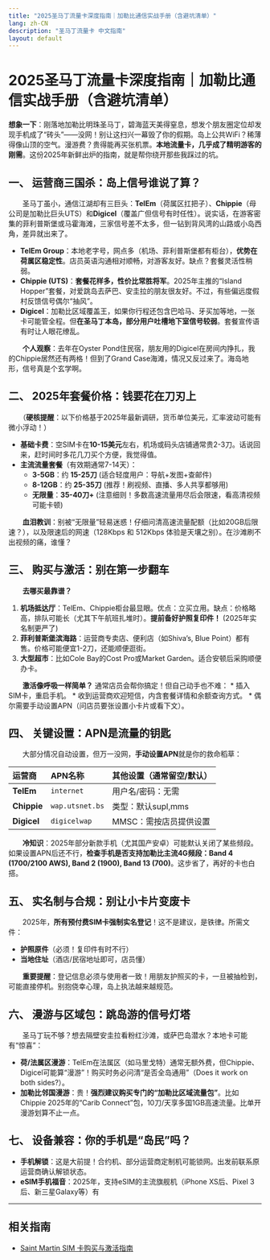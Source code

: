 ```yaml
---
title: "2025圣马丁流量卡深度指南｜加勒比通信实战手册（含避坑清单）"
lang: zh-CN
description: "圣马丁流量卡 中文指南"
layout: default
---
```

# 2025圣马丁流量卡深度指南｜加勒比通信实战手册（含避坑清单）

**想象一下**：刚落地加勒比明珠圣马丁，碧海蓝天美得窒息，想发个朋友圈定位却发现手机成了“砖头”——没网！别让这扫兴一幕毁了你的假期。岛上公共WiFi？稀薄得像山顶的空气。漫游费？贵得能再买张机票。**本地流量卡，几乎成了精明游客的刚需**。这份2025年新鲜出炉的指南，就是帮你绕开那些我踩过的坑。

## 一、 运营商三国杀：岛上信号谁说了算？

　　圣马丁虽小，通信江湖却有三巨头：**TelEm**（荷属区扛把子）、**Chippie**（母公司是加勒比巨头UTS）和**Digicel**（覆盖广但信号有时任性）。说实话，在游客密集的菲利普斯堡或马霍海滩，三家信号差不太多，但一钻到背风湾的山路或小岛西角，差异就出来了。

*   **TelEm Group**：本地老字号，网点多（机场、菲利普斯堡都有柜台），**优势在荷属区稳定性**。店员英语沟通相对顺畅，对游客友好。缺点？套餐灵活性稍弱。
*   **Chippie (UTS)**：**套餐花样多，性价比常胜将军**。2025年主推的“Island Hopper”套餐，对爱跳岛去萨巴、安圭拉的朋友很友好。不过，有些偏远度假村反馈信号偶尔“抽风”。
*   **Digicel**：加勒比区域覆盖王，如果你行程还包含巴哈马、牙买加等地，一张卡可能管全程。但**在圣马丁本岛，部分用户吐槽地下室信号较弱**。套餐宣传语有时让人眼花缭乱。

　　**个人观察**：去年在Oyster Pond住民宿，朋友用的Digicel在房间内挣扎，我的Chippie居然还有两格！但到了Grand Case海滩，情况又反过来了。海岛地形，信号真是个玄学啊。

## 二、 2025年套餐价格：钱要花在刀刃上

　　（**硬核提醒**：以下价格基于2025年最新调研，货币单位美元，汇率波动可能有微小浮动！）

*   **基础卡费**：空SIM卡在**10-15美元**左右，机场或码头店铺通常贵2-3刀。话说回来，赶时间时多花几刀买个方便，我觉得值。
*   **主流流量套餐**（有效期通常7-14天）：
    *   **3-5GB**：约 **15-25刀** (适合轻度用户：导航+发图+查邮件)
    *   **8-12GB**：约 **25-35刀** (推荐！刷视频、直播、多人共享都够用)
    *   **无限量**：**35-40刀+** (注意细则！多数高速流量用尽后会限速，看高清视频可能卡顿)

　　**血泪教训**：别被“无限量”轻易迷惑！仔细问清高速流量配额（比如20GB后限速？），以及限速后的网速（128Kbps 和 512Kbps 体验是天壤之别）。在沙滩刷不出视频的痛，谁懂？

## 三、 购买与激活：别在第一步翻车

　　**去哪买最靠谱？**

1.  **机场抵达厅**：TelEm、Chippie柜台最显眼。优点：立买立用。缺点：价格略高，排队可能长（尤其下午航班扎堆时）。**提前备好护照复印件！** (2025年实名制更严了)
2.  **菲利普斯堡滨海路**：运营商专卖店、便利店（如Shiva’s, Blue Point）都有售。价格可能便宜1-2刀，还能顺便逛街。
3.  **大型超市**：比如Cole Bay的Cost Pro或Market Garden。适合安顿后采购顺便办卡。

　　**激活像呼吸一样简单？** 通常店员会帮你搞定！但自己动手也不难：
    *   插入SIM卡，重启手机。
    *   收到运营商欢迎短信，内含套餐详情和余额查询方式。
    *   偶尔需要手动设置APN（问店员要张设置小卡片或看下文）。

## 四、 关键设置：APN是流量的钥匙

　　大部分情况自动设置，但万一没网，**手动设置APN**就是你的救命稻草：

| 运营商  | APN名称       | 其他设置（通常留空/默认） |
| :------ | :------------ | :------------------------ |
| **TelEm** | `internet`    | 用户名/密码：无需         |
| **Chippie** | `wap.utsnet.bs` | 类型：默认supl,mms        |
| **Digicel** | `digicelwap`  | MMSC：需按店员提供设置    |

　　**冷知识**：2025年部分新款手机（尤其国产安卓）可能默认关闭了某些频段。如果设置APN后还不行，**检查手机是否支持加勒比主流4G频段：Band 4 (1700/2100 AWS), Band 2 (1900), Band 13 (700)**。这步省了，再好的卡也白搭。

## 五、 实名制与合规：别让小卡片变废卡

　　2025年，**所有预付费SIM卡强制实名登记**！这不是建议，是铁律。所需文件：
*   **护照原件**（必须！复印件有时不行）
*   **当地住址**（酒店/民宿地址即可，店员懂）

　　**重要提醒**：登记信息必须与使用者一致！用朋友护照买的卡，一旦被抽检到，可能直接停机。别抱侥幸心理，岛上执法越来越规范。

## 六、 漫游与区域包：跳岛游的信号灯塔

　　圣马丁玩不够？想去隔壁安圭拉看粉红沙滩，或萨巴岛潜水？本地卡可能有“惊喜”：

*   **荷/法属区漫游**：TelEm在法属区（如马里戈特）通常无额外费，但Chippie、Digicel可能算“漫游”！购买时务必问清“是否全岛通用”（Does it work on both sides?）。
*   **加勒比邻国漫游**：贵！**强烈建议购买专门的“加勒比区域流量包”**。比如Chippie 2025年的“Carib Connect”包，10刀/天享多国1GB高速流量。比单开漫游划算不止一点。

## 七、 设备兼容：你的手机是“岛民”吗？

*   **手机解锁**：这是大前提！合约机、部分运营商定制机可能锁网。出发前联系原运营商确认解锁状态。
*   **eSIM手机福音**：2025年，支持eSIM的主流旗舰机（iPhone XS后、Pixel 3后、新三星Galaxy等）有

<!-- crosslink -->
---

## 相关指南

- [Saint Martin SIM 卡购买与激活指南](https://faciylike.github.io/saint-martin-sim-guides)

